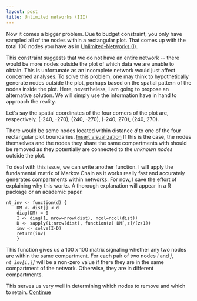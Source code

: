 ```yaml
---
layout: post
title: Unlimited networks (III)
---
```


Now it comes a bigger problem. Due to budget constraint, you only have sampled all of the nodes within a rectangular plot.  That comes up with the total 100 nodes you have as in [Unlimited-Networks (I)](https://hhsieh.github.io/Unlimited-Networks-1/).

This constraint suggests that we do not have an entire network -- there would be more nodes outside the plot of which data we are unable to obtain. This is unfortunate as an incomplete network would just affect concerned analyses. To solve this problem, one may think to hypothetically generate nodes outside the plot, perhaps based on the spatial pattern of the nodes inside the plot. Here, nevertheless, I am going to propose an alternative solution. We will simply use the information have in hand to approach the reality. 

Let's say the spatial coordinates of the four corners of the plot are, respectively, (-240, -270), (240, -270), (-240, 270), (240, 270).

There would be some nodes located within distance _d_ to one of the four rectangular plot boundaries.  [Insert visualization](https://hhsieh.github.com/16-10-30-figure-1)  If this is the case, the nodes themselves and the nodes they share the same compartments with should be removed as they potentially are connected to the _unknown nodes_ outside the plot. 

To deal with this issue, we can write another function. I will apply the fundamental matrix of Markov Chain as it works really fast and accurately generates compartments within networks. For now, I save the effort of explaining why this works. A thorough explanation will appear in a R package or an academic paper. 


    nt_inv <- function(d) {
        DM <- dist[] < d
        diag(DM) = 0
        I <- diag(1, nrow=nrow(dist), ncol=ncol(dist))
        D <- sapply(1:nrow(dist), function(z) DM[,z]/(z+1)) 
        inv <- solve(I-D)
        return(inv)
        }

This function gives us a 100 x 100 matrix signaling whether any two nodes are within the same compartment. For each pair of two nodes _i_ and _j_, _`nt_inv[i,j]`_ will be a non-zero value if there they are in the same compartment of the network. Otherwise, they are in different compartments. 

This serves us very well in determining which nodes to remove and which to retain. [Continue](https://hhsieh.github.com/2016-10-30-Unlimited-Networks-4)
